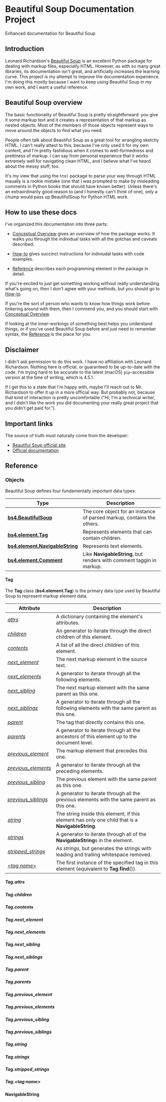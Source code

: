 # Beautiful Soup Documentation Project
Enhanced documentation for Beautiful Soup

## Introduction

Leonard Richardson's
[Beautiful Soup](https://www.crummy.com/software/BeautifulSoup/) is an
excellent Python package for dealing with markup files, especially HTML.
However, as with so many great libraries, its documentation isn't great, and
artificially increases the learning curve. This project is my attempt to
improve the documentation experience. I'm doing this mostly because I want to
keep using Beautiful Soup in my own work, and I want a useful reference.

## Beautiful Soup overview

The basic functionality of Beautiful Soup is pretty straightforward: you give
it some markup text and it creates a representation of that markup as nested
objects. Most of the members of those objects represent ways to move around
the objects to find what you need.

People often talk about Beautiful Soup as a great tool for wrangling sketchy
HTML. I can't really attest to this, because I've only used it for my own
content, and I'm pretty fastidious when it comes to well-formedness and 
prettiness of markup. I can say from personal experience that it works extremely
well for navigating clean HTML, and I believe what I've heard about the messy
stuff, too.

It's my view that using the `html` package to parse your way through HTML
maually is a rookie mistake (one that I was prompted to make by misleading
comments in Python books that should have known better). Unless there's an
extraordinarily good reason to (and I honestly can't think of one), only a
chump would pass up BeautifulSoup for Python HTML work.

## How to use these docs

I've organized this documentation into three parts:

-   [Conceptual Overview](conceptual_overview) gives an overview of how the
    package works. It walks you through the individual tasks with all the
    gotchas and caveats described.
    
-   [How-to](how-to) gives succinct instructions for indiviudal tasks with code
    examples.
    
-   [Reference](reference) describes each programming element in the package in
    detail.

If you're excited to just get something working without really understanding
what's going on, then I don't agree with your methods, but you should go to
[How-to](/how-to).

If you're the sort of person who wants to know how things work before tinkering
around with them, then I commend you, and you should start with
[Conceptual Overview](/conceptual_overview).

If looking at the inner-workings of something best helps you understand things,
or if you've used Beautiful Soup before and just need to remember syntax, the
[Reference](/reference) is the place for you.

## Disclaimer

I didn't ask permission to do this work. I have no affiliation with Leonard
Richardson. Nothing here is official, or guaranteed to be up-to-date with the
code. I'm trying hard to be accurate to the latest (macOS) `pip`-accessible
version at the time of writing, which is 4.5.1.

If I get this to a state that I'm happy with, maybe I'll reach out to Mr.
Richardson to offer it up in a more official way. But probably not, because
that kind of interaction is pretty uncomfortable ("Hi, I'm a technical
writer, and I didn't like the work you did documenting your really great
project that you didn't get paid for.").

## Important links

The source of truth must naturally come from the developer:

-    [Beautiful Soup official site](https://www.crummy.com/software/BeautifulSoup/)
-    [Official documentation](https://www.crummy.com/software/BeautifulSoup/bs4/doc/)

<!--
----|----|10--|----|20--|----|30--|----|40--|----|50--|----|60--|----|70--|----|
-->

## Reference

### Objects

Beautiful Soup defines four fundamentally important data types:

| Type                                                | Description                                                            |
| --------------------------------------------------- | ---------------------------------------------------------------------- |
| [**bs4.BeautifulSoup**](#beautifulsoup)             | The core object for an instance of parsed markup, contains the others. |
| [**bs4.element.Tag**](#tag)                         | Represents elements that can contain children.                         |
| [**bs4.element.NavigableString**](#navigablestring) | Represents text elements.                                              |
| [**bs4.element.Comment**](#comment)                 | Like **NavigableString**, but renders with comment taggin in markup.   |

#### Tag

The **Tag** class (**bs4.element.Tag**) is the primary data type used by
Beautiful Soup to represent markup element data. 

| Attribute                                    | Description                                                                                       |
| -------------------------------------------- | ------------------------------------------------------------------------------------------------- |
| [_attrs_](#tagattrs)                         | A dictionary containing the element's attributes.                                                 |
| [_children_](#tagchildren)                   | An generator to iterate through the direct children of this element.                              |
| [_contents_](#tagcontents)                   | A list of all the direct children of this element.                                                |
| [_next_element_](#tagnext_element)           | The next markup element in the source text.                                                       |
| [_next_elements_](#tagnext_elements)         | A generator to iterate through all the following elements.                                        |
| [_next_sibling_](#tagnext_sibling)           | The next markup element with the same parent as this one.                                         |
| [_next_siblings_](#tagnext_siblings)         | A generator to iterate through all the following elements with the same parent as this one.       |
| [_parent_](#tagparent)                       | The tag that directly contains this one.                                                          |
| [_parents_](#tagparents)                     | A generator to iterate through all the ancestors of this element up to the document level.        |
| [_previous_element_](#tagprevious_element)   | The markup element that precedes this one.                                                        |
| [_previous_elements_](#tagprevious_elements) | A generator to iterate through all the preceding elements.                                        |
| [_previous_sibling_](#tagprevious_sibling)   | The previous element with the same parent as this one.                                            |
| [_previous_siblings_](#tagprevious_siblings) | A generator to iterate through all the previous elements with the same parent as this one.        |
| [_string_](#tagstring)                       | The string inside this element, if this element has only one child that is a **NavigableString**. |
| [_strings_](#tagstrings)                     | A generator to iterate through all of the **NavigableString**s in the element.                    |
| [_stripped_strings_](#tagstripped_strings)   | As _strings_, but generates the strings with leading and trailing whitespace removed.             |
| [<_tag name_>](#tagtag-name)                 | The first instance of the specified tag in this element (equivalent to **Tag**.**find**()).       |

##### Tag.attrs

##### Tag.children

##### Tag.contents

##### Tag.next_element

##### Tag.next_elements

##### Tag.next_sibling

##### Tag.next_siblings

##### Tag.parent

##### Tag.parents

##### Tag.previous_element

##### Tag.previous_elements

##### Tag.previous_sibling

##### Tag.previous_siblings

##### Tag.string

##### Tag.strings

##### Tag.stripped_strings

##### Tag.<_tag name_>



#### NavigableString
<!--
----|----|10--|----|20--|----|30--|----|40--|----|50--|----|60--|----|70--|----|
-->
